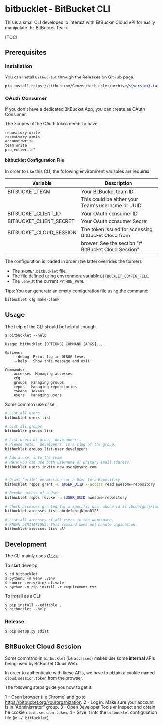 # bitbucklet - BitBucket CLI

This is a small CLI developed to interact with BitBucket Cloud API for easily manipulate the BitBucket Team.

[TOC]

## Prerequisites

### Installation

You can install `bitbucklet` through the Releases on GitHub page.

```bash
pip install https://github.com/Genzer/bitbucklet/archive/${version}.tar.gz
```

### OAuth Consumer

If you don't have a dedicated BitBucket App, you can create an OAuth Consumer.

The Scopes of the OAuth token needs to have:

```text
repository:write
repository:admin
account:write
team:write
project:write"
```

#### bitbucklet Configuration File

In order to use this CLI, the following environment variables are required:

| Variable                | Description                                             |
| ----------------------- | ------------------------------------------------------- |
| BITBUCKET_TEAM          | Your BitBucket team ID                                  |
|                         | This could be either your Team's username or UUID.      |
| BITBUCKET_CLIENT_ID     | Your OAuth consumer ID                                  |
| BITBUCKET_CLIENT_SECRET | Your OAuth consumer Secret                              |
| BITBUCKET_CLOUD_SESSION | The token issued for accessing BitBucket Cloud from     |
|                         | brower. See the section "# BitBucket Cloud Session".    |

The configuration is loaded in order (the latter overrides the former):

- The `$HOME/.bitbucklet` file.
- The file defined using environment variable `BITBUCKLET_CONFIG_FILE`.
- The `.env` at the current `PYTHON_PATH`.

Tips: You can generate an empty configuration file using the command:

```bash
bitbucklet cfg make-blank
```

## Usage

The help of the CLI should be helpful enough.

```shell
$ bitbucklet --help

Usage: bitbucklet [OPTIONS] COMMAND [ARGS]...

Options:
    --debug  Print log in DEBUG level
    --help   Show this message and exit.

Commands:
    accesses  Managing accesses
    cfg
    groups  Managing groups
    repos   Managing repositories
    tokens  Tokens
    users   Managing users
```

Some common use case:

```bash
# List all users
bitbucklet users list

# List all groups
bitbucklet groups list

# List users of group `developers`.
# Please note, `developers` is a slug of the group.
bitbucklet groups list-user developers

# Add a user into the team
# Here you can use both username or primary email address.
bitbucklet users invite new_user@myorg.com


# Grant 'write' permission for a User to a Repository
bitbucklet repos grant -u $USER_UIID --access read awesome-repository

# Revoke access of a User
bitbucklet repos revoke -u $USER_UUID awesome-repository

# Check accesses granted for a specific user whose id is abcdefghijklmn0123.
bitbucklet accesses list abcdefghijklmn0123

# List all accesses of all users in the workspace.
# KNOWN LIMITATIONS: This command does not handle pagination.
bitbucklet accesses list-all
```

## Development

The CLI mainly uses [`Click`](https://click.palletsprojects.com/en/7.x/).

To start develop:

```shell
$ cd bitbucklet
$ python3 -m venv .venv
$ source .venv/bin/activate
$ python -m pip install -r requirement.txt
```

To install as a CLI:

```shell
$ pip install --editable .
$ bitbucklet --help
```

### Release

```shell
$ pip setup.py sdist
```

## BitBucket Cloud Session

Some command in `bitbucklet` (i.e `accesses`) makes use some **internal** APIs being used by BitBucket Cloud Web.

In order to authenticate with these APIs, we have to obtain a cookie named `cloud.session.token` from the browser.

The following steps guide you how to get it:

1 - Open browser (i.e Chrome) and go to https://bitbucket.org/yourorganization.
2 - Log in. Make sure your account is in "Administrator" group.
3 - Open Developer Tools or Inspect and obtain he cookie `cloud.session.token`.
4 - Save it into the `bitbucklet` configuration file (ie `~/.bitbucklet`).
